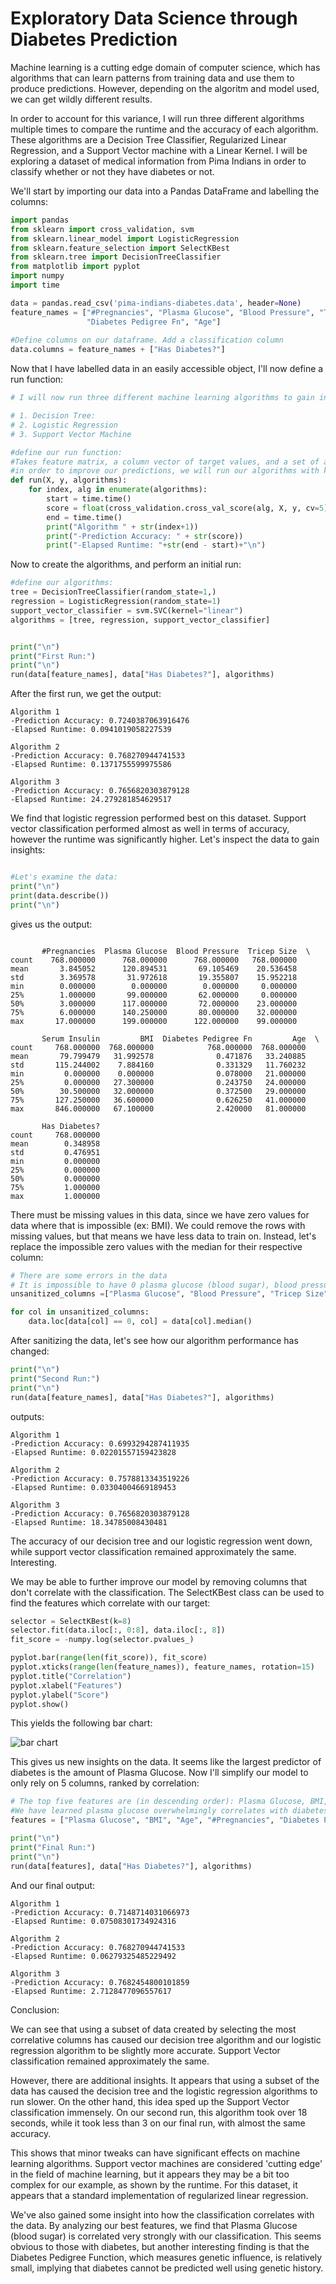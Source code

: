 # Exploratory Data Science through Diabetes Prediction

Machine learning is a cutting edge domain of computer science, which has algorithms that can learn patterns from training data and use them to produce predictions. However, depending on the algoritm and model used, we can get wildly different results. 

In order to account for this variance, I will run three different algorithms multiple times to compare the runtime and the accuracy of each algorithm. These algorithms are a Decision Tree Classifier, Regularized Linear Regression, and a Support Vector machine with a Linear Kernel. I will be exploring a dataset of medical information from Pima Indians in order to classify whether or not they have diabetes or not.

We'll start by importing our data into a Pandas DataFrame and labelling the columns:

```python
import pandas
from sklearn import cross_validation, svm
from sklearn.linear_model import LogisticRegression
from sklearn.feature_selection import SelectKBest
from sklearn.tree import DecisionTreeClassifier
from matplotlib import pyplot
import numpy
import time

data = pandas.read_csv('pima-indians-diabetes.data', header=None)
feature_names = ["#Pregnancies", "Plasma Glucose", "Blood Pressure", "Tricep Size", "Serum Insulin", "BMI",
                 "Diabetes Pedigree Fn", "Age"]
                 
#Define columns on our dataframe. Add a classification column
data.columns = feature_names + ["Has Diabetes?"]
```

Now that I have labelled data in an easily accessible object, I'll now define a run function:

```python
# I will now run three different machine learning algorithms to gain insight:

# 1. Decision Tree:
# 2. Logistic Regression
# 3. Support Vector Machine

#define our run function:
#Takes feature matrix, a column vector of target values, and a set of algorithms to run
#in order to improve our predictions, we will run our algorithms with k-fold cross validation, where k = 5
def run(X, y, algorithms):
    for index, alg in enumerate(algorithms):
        start = time.time()
        score = float(cross_validation.cross_val_score(alg, X, y, cv=5).mean())
        end = time.time()
        print("Algorithm " + str(index+1))
        print("-Prediction Accuracy: " + str(score))
        print("-Elapsed Runtime: "+str(end - start)+"\n")
```

Now to create the algorithms, and perform an initial run:

```python
#define our algorithms:
tree = DecisionTreeClassifier(random_state=1,)
regression = LogisticRegression(random_state=1)
support_vector_classifier = svm.SVC(kernel="linear")
algorithms = [tree, regression, support_vector_classifier]


print("\n")
print("First Run:")
print("\n")
run(data[feature_names], data["Has Diabetes?"], algorithms)
```

After the first run, we get the output:

```
Algorithm 1
-Prediction Accuracy: 0.7240387063916476
-Elapsed Runtime: 0.0941019058227539

Algorithm 2
-Prediction Accuracy: 0.768270944741533
-Elapsed Runtime: 0.1371755599975586

Algorithm 3
-Prediction Accuracy: 0.7656820303879128
-Elapsed Runtime: 24.279281854629517
```

We find that logistic regression performed best on this dataset. Support vector classification performed almost as well in terms of accuracy, however the runtime was significantly higher. Let's inspect the data to gain insights:

```python

#Let's examine the data:
print("\n")
print(data.describe())
print("\n")
```

gives us the output:

```

       #Pregnancies  Plasma Glucose  Blood Pressure  Tricep Size  \
count    768.000000      768.000000      768.000000   768.000000   
mean       3.845052      120.894531       69.105469    20.536458   
std        3.369578       31.972618       19.355807    15.952218   
min        0.000000        0.000000        0.000000     0.000000   
25%        1.000000       99.000000       62.000000     0.000000   
50%        3.000000      117.000000       72.000000    23.000000   
75%        6.000000      140.250000       80.000000    32.000000   
max       17.000000      199.000000      122.000000    99.000000   

       Serum Insulin         BMI  Diabetes Pedigree Fn         Age  \
count     768.000000  768.000000            768.000000  768.000000   
mean       79.799479   31.992578              0.471876   33.240885   
std       115.244002    7.884160              0.331329   11.760232   
min         0.000000    0.000000              0.078000   21.000000   
25%         0.000000   27.300000              0.243750   24.000000   
50%        30.500000   32.000000              0.372500   29.000000   
75%       127.250000   36.600000              0.626250   41.000000   
max       846.000000   67.100000              2.420000   81.000000   

       Has Diabetes?  
count     768.000000  
mean        0.348958  
std         0.476951  
min         0.000000  
25%         0.000000  
50%         0.000000  
75%         1.000000  
max         1.000000  

```

There must be missing values in this data, since we have zero values for data where that is impossible (ex: BMI). We could remove the rows with missing values, but that means we have less data to train on. Instead, let's replace the impossible zero values with the median for their respective column:

```python
# There are some errors in the data
# It is impossible to have 0 plasma glucose (blood sugar), blood pressure, tricep size, or BMI.
unsanitized_columns =["Plasma Glucose", "Blood Pressure", "Tricep Size", "BMI"]

for col in unsanitized_columns:
    data.loc[data[col] == 0, col] = data[col].median()
```

After sanitizing the data, let's see how our algorithm performance has changed:

```python
print("\n")
print("Second Run:")
print("\n")
run(data[feature_names], data["Has Diabetes?"], algorithms)
```

outputs:

```
Algorithm 1
-Prediction Accuracy: 0.6993294287411935
-Elapsed Runtime: 0.02201557159423828

Algorithm 2
-Prediction Accuracy: 0.7578813343519226
-Elapsed Runtime: 0.03304004669189453

Algorithm 3
-Prediction Accuracy: 0.7656820303879128
-Elapsed Runtime: 18.34785008430481
```


The accuracy of our decision tree and our logistic regression went down, while support vector classification remained approximately the same. Interesting.

We may be able to further improve our model by removing columns that don't correlate with the classification. The SelectKBest class can be used to find the features which correlate with our target:

```python
selector = SelectKBest(k=8)
selector.fit(data.iloc[:, 0:8], data.iloc[:, 8])
fit_score = -numpy.log(selector.pvalues_)

pyplot.bar(range(len(fit_score)), fit_score)
pyplot.xticks(range(len(feature_names)), feature_names, rotation=15)
pyplot.title("Correlation")
pyplot.xlabel("Features")
pyplot.ylabel("Score")
pyplot.show()
```

This yields the following bar chart:

![bar chart](https://github.com/i11umin8/DiabetesPrediction/blob/master/correlation.png)

This gives us new insights on the data. It seems like the largest predictor of diabetes is the amount of Plasma Glucose. Now I'll simplify our model to only rely on 5 columns, ranked by correlation:

```python
# The top five features are (in descending order): Plasma Glucose, BMI, Age,# of pregnancies, Diabetes Pedigree Function
#We have learned plasma glucose overwhelmingly correlates with diabetes
features = ["Plasma Glucose", "BMI", "Age", "#Pregnancies", "Diabetes Pedigree Fn"]

print("\n")
print("Final Run:")
print("\n")
run(data[features], data["Has Diabetes?"], algorithms)
```

And our final output:
```
Algorithm 1
-Prediction Accuracy: 0.7148714031066973
-Elapsed Runtime: 0.07508301734924316

Algorithm 2
-Prediction Accuracy: 0.768270944741533
-Elapsed Runtime: 0.06279325485229492

Algorithm 3
-Prediction Accuracy: 0.7682454800101859
-Elapsed Runtime: 2.7128477096557617
```

Conclusion: 

We can see that using a subset of data created by selecting the most correlative columns has caused our decision tree algorithm and our logistic regression algorithm to be slightly more accurate. Support Vector classification remained approximately the same.

However, there are additional insights. It appears that using a subset of the data has caused the decision tree and the logistic regression algorithms to run slower. On the other hand, this idea sped up the Support Vector classification immensely. On our second run, this algorithm took over 18 seconds, while it took less than 3 on our final run, with almost the same accuracy.

This shows that minor tweaks can have significant effects on machine learning algorithms. Support vector machines are considered 'cutting edge' in the field of machine learning, but it appears they may be a bit too complex for our example, as shown by the runtime. For this dataset, it appears that a standard implementation of regularized linear regression.

We've also gained some insight into how the classification correlates with the data. By analyzing our best features, we find that Plasma Glucose (blood sugar) is correlated very strongly with our classification. This seems obvious to those with diabetes, but another interesting finding is that the Diabetes Pedigree Function, which measures genetic influence, is relatively small, implying that diabetes cannot be predicted well using genetic history.


